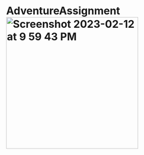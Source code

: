 # AdventureAssignment<img width="356" alt="Screenshot 2023-02-12 at 9 59 43 PM" src="https://user-images.githubusercontent.com/87054001/218382258-b19a4d52-03af-4316-8c5e-1b36a60dcb67.png">
